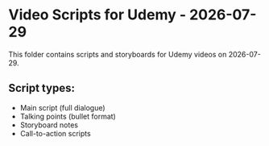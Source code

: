 # Video Scripts for Udemy - 2026-07-29

This folder contains scripts and storyboards for Udemy videos on 2026-07-29.

## Script types:
- Main script (full dialogue)
- Talking points (bullet format)
- Storyboard notes
- Call-to-action scripts

